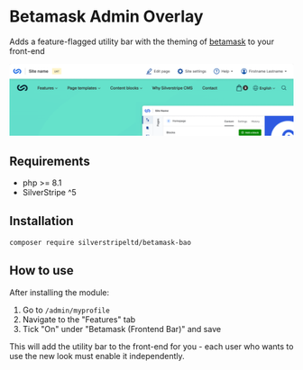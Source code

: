 # Betamask Admin Overlay

Adds a feature-flagged utility bar with the theming of [betamask](https://github.com/silverstripeltd/betamask) to your front-end

![The utility bar on the front-end](docs/images/BetaMask-front-end-bar.png)

## Requirements

* php >= 8.1
* SilverStripe ^5

## Installation

```sh
composer require silverstripeltd/betamask-bao
```

## How to use

After installing the module:

1. Go to `/admin/myprofile`
1. Navigate to the "Features" tab
1. Tick "On" under "Betamask (Frontend Bar)" and save

This will add the utility bar to the front-end for you - each user who wants to use the new look must enable it independently.
